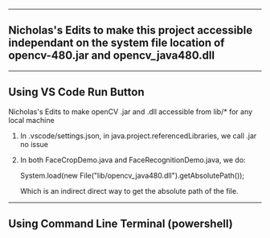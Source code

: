 --------------------------------------------------------------------------
Nicholas's Edits to make this project accessible independant on the system file location of opencv-480.jar and opencv_java480.dll
--------------------------------------------------------------------------

-------------------------
Using VS Code Run Button
-------------------------
Nicholas's Edits to make openCV .jar and .dll accessible from lib/* for any local machine

1) In .vscode/settings.json, in java.project.referencedLibraries, we call .jar no issue
2) In both FaceCropDemo.java and FaceRecognitionDemo.java, we do:

    System.load(new File("lib/opencv_java480.dll").getAbsolutePath());

    Which is an indirect direct way to get the absolute path of the file. 

-------------------------
Using Command Line Terminal (powershell)
-------------------------

